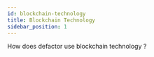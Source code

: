 ```yaml
---
id: blockchain-technology
title: Blockchain Technology
sidebar_position: 1
---
```


How does defactor use blockchain technology ?
